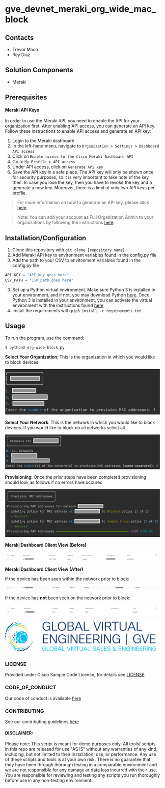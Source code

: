 # gve_devnet_meraki_org_wide_mac_block

## Contacts

* Trevor Maco
* Rey Diaz

## Solution Components

* Meraki

## Prerequisites

#### Meraki API Keys

In order to use the Meraki API, you need to enable the API for your organization first. After enabling API access, you can generate an API key. Follow these instructions to enable API access and generate an API key:

1. Login to the Meraki dashboard
2. In the left-hand menu, navigate to `Organization > Settings > Dashboard API access`
3. Click on `Enable access to the Cisco Meraki Dashboard API`
4. Go to `My Profile > API access`
5. Under API access, click on `Generate API key`
6. Save the API key in a safe place. The API key will only be shown once for security purposes, so it is very important to take note of the key then. In case you lose the key, then you have to revoke the key and a generate a new key. Moreover, there is a limit of only two API keys per profile.

> For more information on how to generate an API key, please click [here](https://developer.cisco.com/meraki/api-v1/#!authorization/authorization).

> Note: You can add your account as Full Organization Admin to your organizations by following the instructions [here](https://documentation.meraki.com/General_Administration/Managing_Dashboard_Access/Managing_Dashboard_Administrators_and_Permissions).

## Installation/Configuration

1. Clone this repository with `git clone [repository name]`
2. Add Meraki API key to environment variables found in the config.py file
3. Add the path to your CSV to envitonment variables found in the config.py file

```python
API_KEY = "API key goes here"
CSV_PATH = "CSV path goes here"
```

3. Set up a Python virtual environment. Make sure Python 3 is installed in your environment, and if not, you may download Python [here](https://www.python.org/downloads/). Once Python 3 is installed in your environment, you can activate the virtual environment with the instructions found [here](https://docs.python.org/3/tutorial/venv.html).
4. Install the requirements with `pip3 install -r requirements.txt`

## Usage

To run the program, use the command:

```sh
$ python3 org-wide-block.py
```

**Select Your Organization**: This is the organization in which you would like to block devices

![/IMAGES/select_org.png](/IMAGES/select_org.png)

**Select Your Network**: This is the network in which you would like to block devices. If you would like to block on all networks select all.

![/IMAGES/select_network.png](/IMAGES/select_network.png)

**Provisioning**: Once the prior steps have been completed provisioning should look as follows if no errors have occured

![/IMAGES/provision.png](/IMAGES/provision.png)

**Meraki Dashboard Client View (Before)**

![/IMAGES/before_block_dashboard.png](/IMAGES/before_block_dashboard.png)

**Meraki Dashboard Client View (After)**

If the device has been seen within the network prior to block:

![/IMAGES/block_seen_dashboard.png](/IMAGES/block_seen_dashboard.png)

If the device has **not** been seen on the network prior to block:

![](IMAGES/block_not_seen_dashboard.png)

![/IMAGES/0image.png](/IMAGES/0image.png)

### LICENSE

Provided under Cisco Sample Code License, for details see [LICENSE](LICENSE.md)

### CODE_OF_CONDUCT

Our code of conduct is available [here](CODE_OF_CONDUCT.md)

### CONTRIBUTING

See our contributing guidelines [here](CONTRIBUTING.md)

#### DISCLAIMER:

Please note: This script is meant for demo purposes only. All tools/ scripts in this repo are released for use "AS IS" without any warranties of any kind, including, but not limited to their installation, use, or performance. Any use of these scripts and tools is at your own risk. There is no guarantee that they have been through thorough testing in a comparable environment and we are not responsible for any damage or data loss incurred with their use.
You are responsible for reviewing and testing any scripts you run thoroughly before use in any non-testing environment.
